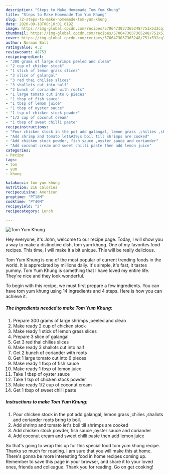 ```yaml
---
description: "Steps to Make Homemade Tom Yum Khung"
title: "Steps to Make Homemade Tom Yum Khung"
slug: 72-steps-to-make-homemade-tom-yum-khung
date: 2020-09-18T00:10:01.619Z
image: https://img-global.cpcdn.com/recipes/5706473037365248/751x532cq70/tom-yum-khung-recipe-main-photo.jpg
thumbnail: https://img-global.cpcdn.com/recipes/5706473037365248/751x532cq70/tom-yum-khung-recipe-main-photo.jpg
cover: https://img-global.cpcdn.com/recipes/5706473037365248/751x532cq70/tom-yum-khung-recipe-main-photo.jpg
author: Norman Ball
ratingvalue: 4.2
reviewcount: 48753
recipeingredient:
- "300 grams of large shrimps peeled and clean"
- "2 cup of chicken stock"
- "1 stick of lemon grass slices"
- "3 slice of galangal"
- "3 red thai chilies slices"
- "3 shallots cut into half"
- "2 bunch of coriander with roots"
- "1 large tomato cut into 6 pieces"
- "1 tbsp of fish sauce"
- "1 tbsp of lemon juice"
- "1 tbsp of oyster sauce"
- "1 tsp of chicken stock powder"
- "1/2 cup of coconut cream"
- "1 tbsp of sweet chilli paste"
recipeinstructions:
- "Pour chicken stock in the pot add galangal, lemon grass ,chilies ,shallots and coriander roots bring to boil."
- "Add shrimp and tomato let&#39;s boil till shrimps are cooked"
- "Add chicken stock powder, fish sauce ,oyster sauce and coriander"
- "Add coconut cream and sweet chilli paste then add lemon juice"
categories:
- Recipe
tags:
- tom
- yum
- khung

katakunci: tom yum khung 
nutrition: 216 calories
recipecuisine: American
preptime: "PT18M"
cooktime: "PT40M"
recipeyield: "2"
recipecategory: Lunch

---
```



![Tom Yum Khung](https://img-global.cpcdn.com/recipes/5706473037365248/751x532cq70/tom-yum-khung-recipe-main-photo.jpg)

Hey everyone, it's John, welcome to our recipe page. Today, I will show you a way to make a distinctive dish, tom yum khung. One of my favorites food recipes. This time, I will make it a bit unique. This will be really delicious.

Tom Yum Khung is one of the most popular of current trending foods in the world. It is appreciated by millions daily. It's simple, it's fast, it tastes yummy. Tom Yum Khung is something that I have loved my entire life. They're nice and they look wonderful.




To begin with this recipe, we must first prepare a few ingredients. You can have tom yum khung using 14 ingredients and 4 steps. Here is how you can achieve it.

<!--inarticleads1-->

##### The ingredients needed to make Tom Yum Khung:

1. Prepare 300 grams of large shrimps ,peeled and clean
1. Make ready 2 cup of chicken stock
1. Make ready 1 stick of lemon grass slices
1. Prepare 3 slice of galangal
1. Get 3 red thai chilies slices
1. Make ready 3 shallots cut into half
1. Get 2 bunch of coriander with roots
1. Get 1 large tomato cut into 6 pieces
1. Make ready 1 tbsp of fish sauce
1. Make ready 1 tbsp of lemon juice
1. Take 1 tbsp of oyster sauce
1. Take 1 tsp of chicken stock powder
1. Make ready 1/2 cup of coconut cream
1. Get 1 tbsp of sweet chilli paste




<!--inarticleads2-->

##### Instructions to make Tom Yum Khung:

1. Pour chicken stock in the pot add galangal, lemon grass ,chilies ,shallots and coriander roots bring to boil.
1. Add shrimp and tomato let&#39;s boil till shrimps are cooked
1. Add chicken stock powder, fish sauce ,oyster sauce and coriander
1. Add coconut cream and sweet chilli paste then add lemon juice




So that's going to wrap this up for this special food tom yum khung recipe. Thanks so much for reading. I am sure that you will make this at home. There's gonna be more interesting food in home recipes coming up. Remember to save this page in your browser, and share it to your loved ones, friends and colleague. Thank you for reading. Go on get cooking!
